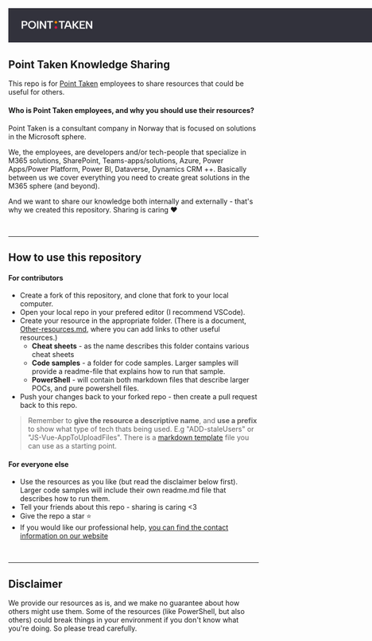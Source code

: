 <img style="max-width:900px" src="point-taken-logo-header.png" />

## Point Taken Knowledge Sharing
This repo is for [Point Taken](https://pointtaken.no/) employees to share resources that could be useful for others.

#### Who is Point Taken employees, and why you should use their resources?
Point Taken is a consultant company in Norway that is focused on solutions in the Microsoft sphere.

We, the employees, are developers and/or tech-people that specialize in M365 solutions, SharePoint, Teams-apps/solutions, Azure, Power Apps/Power Platform, Power BI, Dataverse, Dynamics CRM ++. Basically between us we cover everything you need to create great solutions in the M365 sphere (and beyond).

And we want to share our knowledge both internally and externally - that's why we created this repository. Sharing is caring :hearts: 

<br/>

---
## How to use this repository

#### For contributors
- Create a fork of this repository, and clone that fork to your local computer.
- Open your local repo in your prefered editor (I recommend VSCode).
- Create your resource in the appropriate folder. (There is a document, [Other-resources.md](/Other-resources.md), where you can add links to other useful resources.)
    - **Cheat sheets** - as the name describes this folder contains various cheat sheets
    - **Code samples** - a folder for code samples. Larger samples will provide a readme-file that explains how to run that sample. 
    - **PowerShell** - will contain both markdown files that describe larger POCs, and pure powershell files.
- Push your changes back to your forked repo - then create a pull request back to this repo. 

> Remember to **give the resource a descriptive name**, and **use a prefix** to show what type of tech thats being used. E.g "ADD-staleUsers" or "JS-Vue-AppToUploadFiles". There is a <ins>[markdown template](/TEMPLATE.md)</ins> file you can use as a starting point.
#### For everyone else
- Use the resources as you like (but read the disclaimer below first). Larger code samples will include their own readme.md file that describes how to run them. 
- Tell your friends about this repo - sharing is caring <3
- Give the repo a star :star:
- If you would like our professional help, [you can find the contact information on our website](https://pointtaken.no/kontaktinformasjon/)

<br/>

---
## Disclaimer
We provide our resources as is, and we make no guarantee about how others might use them. Some of the resources (like PowerShell, but also others) could break 
things in your environment if you don't know what you're doing. So please tread carefully.
